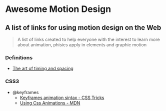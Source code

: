 # Awesome Motion Design

## A list of links for using motion design on the Web

> A list of links created to help everyone with the interest to learn more about animation, phisics apply in elements and graphic motion

### Definitions
- [The art of timing and spacing](https://www.youtube.com/watch?v=KRVhtMxQWRs)

### CSS3
- @keyframes
	- [Keyframes animation sintax - CSS Tricks](https://css-tricks.com/snippets/css/keyframe-animation-syntax/)
	- [Using Css Animations - MDN](https://developer.mozilla.org/en-US/docs/Web/CSS/CSS_Animations/Using_CSS_animations)